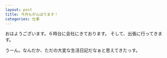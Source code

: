 ```yaml
---
layout: post
title: 今月もがんばります！
categories: 仕事
---
```


おはようございます。６時台に会社にきております。
そして、出張に行ってきます。

うーん。なんだか、ただの大変な生活日記だなぁと思えてきたっす。

